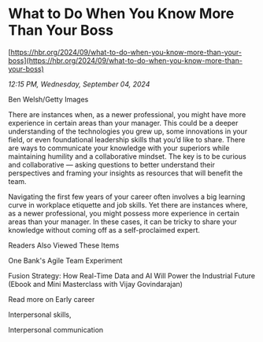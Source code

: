 # What to Do When You Know More Than Your Boss

[https://hbr.org/2024/09/what-to-do-when-you-know-more-than-your-boss](https://hbr.org/2024/09/what-to-do-when-you-know-more-than-your-boss)

*12:15 PM, Wednesday, September 04, 2024*

Ben Welsh/Getty Images

There are instances when, as a newer professional, you might have more experience in certain areas than your manager. This could be a deeper understanding of the technologies you grew up, some innovations in your field, or even foundational leadership skills that you’d like to share. There are ways to communicate your knowledge with your superiors while maintaining humility and a collaborative mindset. The key is to be curious and collaborative — asking questions to better understand their perspectives and framing your insights as resources that will benefit the team.

Navigating the first few years of your career often involves a big learning curve in workplace etiquette and job skills. Yet there are instances where, as a newer professional, you might possess more experience in certain areas than your manager. In these cases, it can be tricky to share your knowledge without coming off as a self-proclaimed expert.

Readers Also Viewed These Items

One Bank's Agile Team Experiment

Fusion Strategy: How Real-Time Data and AI Will Power the Industrial Future (Ebook and Mini Masterclass with Vijay Govindarajan)

Read more on Early career

Interpersonal skills,

Interpersonal communication

